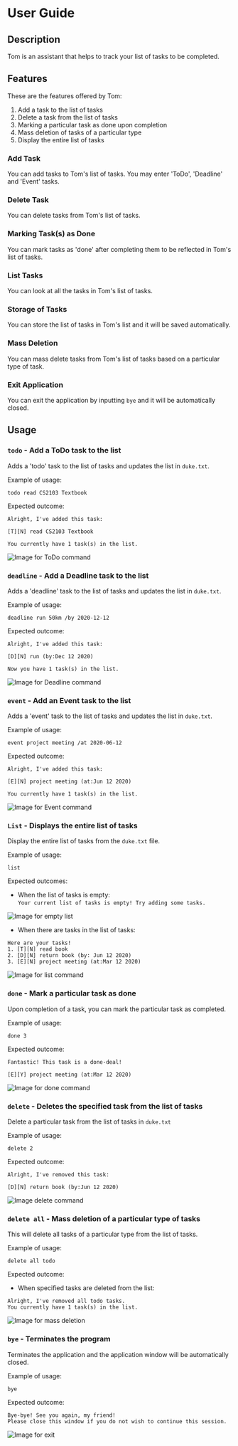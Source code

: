 # User Guide

## Description
Tom is an assistant that helps to track your list of tasks to be completed.

## Features
These are the features offered by Tom:
1. Add a task to the list of tasks
2. Delete a task from the list of tasks
3. Marking a particular task as done upon completion
4. Mass deletion of tasks of a particular type
5. Display the entire list of tasks

### Add Task
You can add tasks to Tom's list of tasks. 
You may enter 'ToDo', 'Deadline' and 'Event' tasks.

### Delete Task
You can delete tasks from Tom's list of tasks.

### Marking Task(s) as Done 
You can mark tasks as 'done' after completing them to be reflected in Tom's list of tasks.

### List Tasks
You can look at all the tasks in Tom's list of tasks.

### Storage of Tasks
You can store the list of tasks in Tom's list and it will be saved automatically.

### Mass Deletion
You can mass delete tasks from Tom's list of tasks based on a particular type of task.

### Exit Application
You can exit the application by inputting `bye` and it will be automatically closed.

## Usage
### `todo` - Add a ToDo task to the list

Adds a 'todo' task to the list of tasks and updates the list in `duke.txt`.

Example of usage:

`todo read CS2103 Textbook`

Expected outcome:

```
Alright, I've added this task:

[T][N] read CS2103 Textbook

You currently have 1 task(s) in the list.
```

<img src="./images/ToDo.png" alt="Image for ToDo command" about="Screenshot of ToDo command"
 align="center">

### `deadline` - Add a Deadline task to the list

Adds a 'deadline' task to the list of tasks and updates the list in `duke.txt`. 

Example of usage:

`deadline run 50km /by 2020-12-12`

Expected outcome:

```
Alright, I've added this task:

[D][N] run (by:Dec 12 2020)

Now you have 1 task(s) in the list.
```

<img src="./images/Deadline.png" alt="Image for Deadline command" about="Screenshot of Deadline command"
 align="center">

### `event` - Add an Event task to the list

Adds a 'event' task to the list of tasks and updates the list in `duke.txt`. 

Example of usage:

`event project meeting /at 2020-06-12`

Expected outcome:

```
Alright, I've added this task:

[E][N] project meeting (at:Jun 12 2020)

You currently have 1 task(s) in the list.
```

<img src="./images/Event.png" alt="Image for Event command" about="Screenshot of Event command"
 align="center">

### `List` - Displays the entire list of tasks 

Display the entire list of tasks from the `duke.txt` file.

Example of usage:
 
`list`

Expected outcomes:

* When the list of tasks is empty: <br>
`Your current list of tasks is empty! Try adding some tasks.`

<img src="./images/EmptyList.png" alt="Image for empty list" about="Screenshot of empty list"
 align="center">

* When there are tasks in the list of tasks: <br>
```
Here are your tasks!
1. [T][N] read book
2. [D][N] return book (by: Jun 12 2020)
3. [E][N] project meeting (at:Mar 12 2020)
```

<img src="images/FilledList.png" alt="Image for list command" about="Screenshot of list command"
 align="center">

### `done` - Mark a particular task as done

Upon completion of a task, you can mark the particular task as completed. 

Example of usage: 

`done 3`

Expected outcome:

```
Fantastic! This task is a done-deal!

[E][Y] project meeting (at:Mar 12 2020)
```

<img src="./images/Done.png" alt="Image for done command" about="Screenshot of done command"
 align="center">

### `delete` - Deletes the specified task from the list of tasks

Delete a particular task from the list of tasks in `duke.txt`

Example of usage: 

`delete 2`

Expected outcome:

```
Alright, I've removed this task: 

[D][N] return book (by:Jun 12 2020)
```

<img src="./images/Delete.png" alt="Image delete command" about="Screenshot of delete command"
 align="center">

### `delete all` - Mass deletion of a particular type of tasks

This will delete all tasks of a particular type from the list of tasks.

Example of usage:

`delete all todo`

Expected outcome:
* When specified tasks are deleted from the list: <br>
```
Alright, I've removed all todo tasks.
You currently have 1 task(s) in the list.
```

<img src="./images/MassDelete.png" alt="Image for mass deletion" about="Screenshot of mass deletion"
 align="center">


### `bye` - Terminates the program
 
Terminates the application and the application window will be automatically closed.
 
Example of usage: 
 
`bye`
 
Expected outcome:
 
```
Bye-bye! See you again, my friend! 
Please close this window if you do not wish to continue this session.
```

<img src="./images/Exit.png" alt="Image for exit" about="Screenshot of exit"
 align="center">